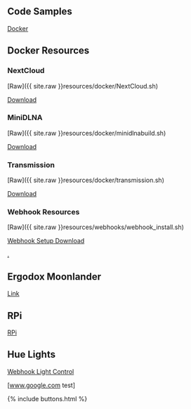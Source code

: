 ## Code Samples

[Docker](pages/docker.md)


## Docker Resources

### NextCloud
[Raw]({{ site.raw }}resources/docker/NextCloud.sh)

[Download](resources/docker/NextCloud.sh) 


### MiniDLNA

[Raw]({{ site.raw }}resources/docker/minidlnabuild.sh)

[Download](resources/docker/minidlnabuild.sh)


### Transmission

[Raw]({{ site.raw }}resources/docker/transmission.sh)

[Download](resources/docker/transmission.sh)


### Webhook Resources

[Raw]({{ site.raw }}resources/webhooks/webhook_install.sh)

[Webhook Setup Download](resources/webhooks/webhook_install.sh)

[.](resources/location/stat.txt)

## Ergodox Moonlander

[Link](pages/moonlander.md)


## RPi

[RPi](pages/rpi.md)


## Hue Lights

[Webhook Light Control](pages/hue.md)


[www.google.com test]

{% include buttons.html %}
</body>
</html>